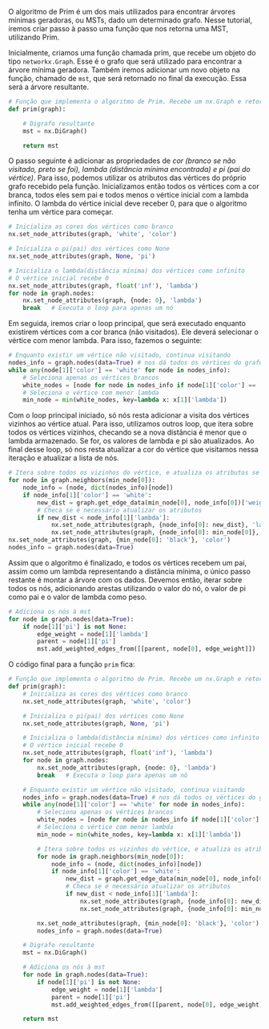 O algoritmo de Prim é um dos mais utilizados para encontrar árvores mínimas geradoras, ou MSTs, dado um determinado grafo. Nesse tutorial, iremos criar passo à passo uma função que nos retorna uma MST, utilizando Prim.

Inicialmente, criamos uma função chamada prim, que recebe um objeto do tipo `networkx.Graph`. Esse é o grafo que será utilizado para encontrar a árvore mínima geradora. Também iremos adicionar um novo objeto na função, chamado de `mst`, que será retornado no final da execução. Essa será a árvore resultante.

```python
# Função que implementa o algoritmo de Prim. Recebe um nx.Graph e retorna um nx.DiGraph
def prim(graph):

    # Digrafo resultante
    mst = nx.DiGraph()

    return mst
```

O passo seguinte é adicionar as propriedades de *cor (branco se não visitado, preto se foi), lambda (distância mínima encontrada) e pi (pai do vértice)*. Para isso, podemos utilizar os atributos das vértices do próprio grafo recebido pela função. Inicializamos então todos os vértices com a cor branca, todos eles sem pai e todos menos o vértice inicial com a lambda infinito. O lambda do vértice inicial deve receber 0, para que o algoritmo tenha um vértice para começar.

```python
# Inicializa as cores dos vértices como branco
nx.set_node_attributes(graph, 'white', 'color')

# Inicializa o pi(pai) dos vértices como None
nx.set_node_attributes(graph, None, 'pi')

# Inicializa o lambda(distância mínima) dos vértices como infinito
# O vértice inicial recebe 0
nx.set_node_attributes(graph, float('inf'), 'lambda')
for node in graph.nodes:
    nx.set_node_attributes(graph, {node: 0}, 'lambda')
    break   # Executa o loop para apenas um nó
```

Em seguida, iremos criar o loop principal, que será executado enquanto existirem vértices com a cor branca (não visitados). Ele deverá selecionar o vértice com menor lambda. Para isso, fazemos o seguinte:

```python
# Enquanto existir um vértice não visitado, continua visitando
nodes_info = graph.nodes(data=True) # nos dá todos os vértices do grafo, junto com seus atributos
while any(node[1]['color'] == 'white' for node in nodes_info):
    # Seleciona apenas os vértices brancos
    white_nodes = [node for node in nodes_info if node[1]['color'] == 'white']
    # Seleciona o vértice com menor lambda
    min_node = min(white_nodes, key=lambda x: x[1]['lambda'])
```

Com o loop principal iniciado, só nós resta adicionar a visita dos vértices vizinhos ao vértice atual. Para isso, utilizamos outros loop, que itera sobre todos os vértices vizinhos, checando se a nova distância é menor que o lambda armazenado. Se for, os valores de lambda e pi são atualizados. Ao final desse loop, só nos resta atualizar a cor do vértice que visitamos nessa iteração e atualizar a lista de nós.

```python
# Itera sobre todos os vizinhos do vértice, e atualiza os atributos se necessário
for node in graph.neighbors(min_node[0]):
    node_info = (node, dict(nodes_info)[node])
    if node_info[1]['color'] == 'white':
        new_dist = graph.get_edge_data(min_node[0], node_info[0])['weight']
        # Checa se é necessário atualizar os atributos
        if new_dist < node_info[1]['lambda']:
            nx.set_node_attributes(graph, {node_info[0]: new_dist}, 'lambda')
            nx.set_node_attributes(graph, {node_info[0]: min_node[0]}, 'pi')
nx.set_node_attributes(graph, {min_node[0]: 'black'}, 'color')
nodes_info = graph.nodes(data=True)
```

Assim que o algoritmo é finalizado, e todos os vértices recebem um pai, assim como um lambda representando a distância mínima, o único passo restante é montar a árvore com os dados. Devemos então, iterar sobre todos os nós, adicionando arestas utilizando o valor do nó, o valor de pi como pai e o valor de lambda como peso.

```python
# Adiciona os nós à mst
for node in graph.nodes(data=True):
    if node[1]['pi'] is not None:
        edge_weight = node[1]['lambda']
        parent = node[1]['pi']
        mst.add_weighted_edges_from([[parent, node[0], edge_weight]])
```

O código final para a função `prim` fica:

```python
# Função que implementa o algoritmo de Prim. Recebe um nx.Graph e retorna um nx.DiGraph
def prim(graph):
    # Inicializa as cores dos vértices como branco
    nx.set_node_attributes(graph, 'white', 'color')

    # Inicializa o pi(pai) dos vértices como None
    nx.set_node_attributes(graph, None, 'pi')

    # Inicializa o lambda(distância mínima) dos vértices como infinito
    # O vértice inicial recebe 0
    nx.set_node_attributes(graph, float('inf'), 'lambda')
    for node in graph.nodes:
        nx.set_node_attributes(graph, {node: 0}, 'lambda')
        break   # Executa o loop para apenas um nó

    # Enquanto existir um vértice não visitado, continua visitando
    nodes_info = graph.nodes(data=True) # nos dá todos os vértices do grafo, junto com seus atributos
    while any(node[1]['color'] == 'white' for node in nodes_info):
        # Seleciona apenas os vértices brancos
        white_nodes = [node for node in nodes_info if node[1]['color'] == 'white']
        # Seleciona o vértice com menor lambda
        min_node = min(white_nodes, key=lambda x: x[1]['lambda'])

        # Itera sobre todos os vizinhos do vértice, e atualiza os atributos se necessário
        for node in graph.neighbors(min_node[0]):
            node_info = (node, dict(nodes_info)[node])
            if node_info[1]['color'] == 'white':
                new_dist = graph.get_edge_data(min_node[0], node_info[0])['weight']
                # Checa se é necessário atualizar os atributos
                if new_dist < node_info[1]['lambda']:
                    nx.set_node_attributes(graph, {node_info[0]: new_dist}, 'lambda')
                    nx.set_node_attributes(graph, {node_info[0]: min_node[0]}, 'pi')

        nx.set_node_attributes(graph, {min_node[0]: 'black'}, 'color')
        nodes_info = graph.nodes(data=True)

    # Digrafo resultante
    mst = nx.DiGraph()

    # Adiciona os nós à mst
    for node in graph.nodes(data=True):
        if node[1]['pi'] is not None:
            edge_weight = node[1]['lambda']
            parent = node[1]['pi']
            mst.add_weighted_edges_from([[parent, node[0], edge_weight]])

    return mst
```
